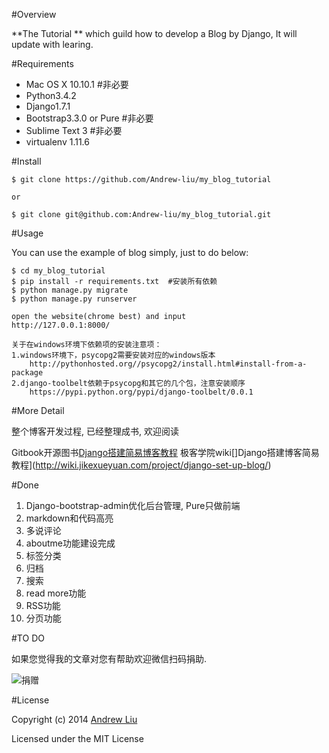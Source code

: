 #Overview

**The Tutorial ** which guild how to develop a Blog by Django, It will update with learing.

#Requirements

- Mac OS X 10.10.1  #非必要
- Python3.4.2
- Django1.7.1 
- Bootstrap3.3.0 or Pure  #非必要
- Sublime Text 3  #非必要
- virtualenv  1.11.6


#Install 

```
$ git clone https://github.com/Andrew-liu/my_blog_tutorial

or

$ git clone git@github.com:Andrew-liu/my_blog_tutorial.git
```

#Usage

You can use the example of blog simply, just to do below:

```
$ cd my_blog_tutorial
$ pip install -r requirements.txt  #安装所有依赖
$ python manage.py migrate
$ python manage.py runserver

open the website(chrome best) and input
http://127.0.0.1:8000/

关于在windows环境下依赖项的安装注意项：
1.windows环境下，psycopg2需要安装对应的windows版本
    http://pythonhosted.org//psycopg2/install.html#install-from-a-package
2.django-toolbelt依赖于psycopg和其它的几个包，注意安装顺序
    https://pypi.python.org/pypi/django-toolbelt/0.0.1
```



#More Detail

整个博客开发过程, 已经整理成书, 欢迎阅读

Gitbook开源图书[Django搭建简易博客教程](http://andrew-liu.gitbooks.io/django-blog/content/)
极客学院wiki[]Django搭建博客简易教程](http://wiki.jikexueyuan.com/project/django-set-up-blog/)

#Done

1. Django-bootstrap-admin优化后台管理, Pure只做前端
2. markdown和代码高亮
3. 多说评论
4. aboutme功能建设完成
5. 标签分类
6. 归档
7. 搜索
8. read more功能
9. RSS功能
10. 分页功能

#TO DO

如果您觉得我的文章对您有帮助欢迎微信扫码捐助.

![捐赠](http://7rfjyu.com1.z0.glb.clouddn.com/Snip20150611_11.png)

#License

Copyright (c) 2014 [Andrew Liu](http://andrewliu.tk)

Licensed under the MIT License


